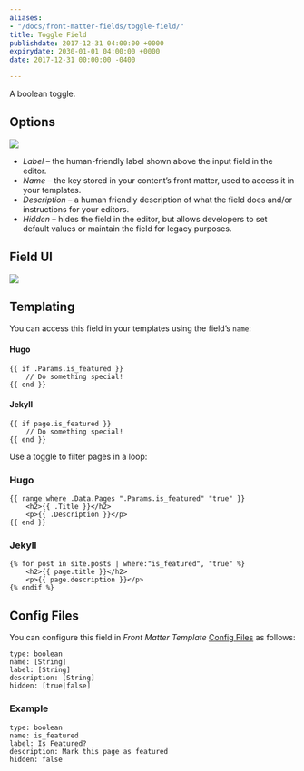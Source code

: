 ```yaml
---
aliases:
- "/docs/front-matter-fields/toggle-field/"
title: Toggle Field
publishdate: 2017-12-31 04:00:00 +0000
expirydate: 2030-01-01 04:00:00 +0000
date: 2017-12-31 00:00:00 -0400

---
```

A boolean toggle.

## Options
![](/uploads/2018/01/toggle-options.png)

* _Label_ – the human-friendly label shown above the input field in the editor.
* _Name_ – the key stored in your content’s front matter, used to access it in your templates.
* _Description_ – a human friendly description of what the field does and/or instructions for your editors.
* _Hidden_ – hides the field in the editor, but allows developers to set default values or maintain the field for legacy purposes.

## Field UI
![](/uploads/2018/01/toggle-preview.png)

## Templating
You can access this field in your templates using the field’s `name`:

#### Hugo
```
{{ if .Params.is_featured }}
    // Do something special!
{{ end }}
```

#### Jekyll
```
{{ if page.is_featured }}
    // Do something special!
{{ end }}
```


Use a toggle to filter pages in a loop:

### Hugo
```
{{ range where .Data.Pages ".Params.is_featured" "true" }}
    <h2>{{ .Title }}</h2>
    <p>{{ .Description }}</p>
{{ end }}
```

### Jekyll
```
{% for post in site.posts | where:"is_featured", "true" %}
    <h2>{{ page.title }}</h2>
    <p>{{ page.description }}</p>
{% endif %}
```

## Config Files
You can configure this field in _Front Matter Template_ [Config Files](/docs/settings/config-files/) as follows:

```
type: boolean
name: [String]
label: [String]
description: [String] 
hidden: [true|false]
```

### Example
```
type: boolean
name: is_featured
label: Is Featured?
description: Mark this page as featured
hidden: false
```